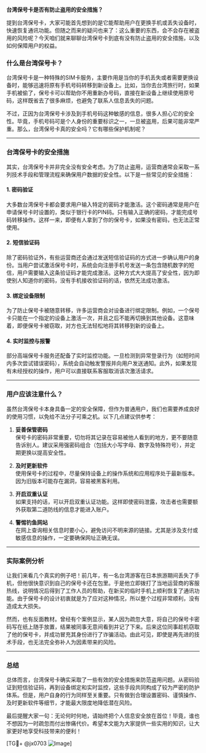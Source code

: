 **台湾保号卡是否有防止盗用的安全措施？**

提到台湾保号卡，大家可能首先想到的是它能帮助用户在更换手机或丢失设备时，快速恢复通讯功能。但随之而来的疑问也来了：这么重要的东西，会不会存在被盗用的风险呢？今天咱们就来聊聊台湾保号卡到底有没有防止盗用的安全措施，以及如何保障用户的权益。

### 什么是台湾保号卡？

台湾保号卡是一种特殊的SIM卡服务，主要作用是当你的手机丢失或者需要更换设备时，能够迅速将原有手机号码转移到新设备上。比如，当你去台湾旅行时，如果手机被偷了，保号卡可以帮助你不用重新办号码，直接在新设备上继续使用原号码，这样既省去了很多麻烦，也避免了联系人信息丢失的问题。

不过，正因为台湾保号卡涉及到手机号码这种敏感的信息，很多人担心它的安全性。毕竟，手机号码可是个人身份的重要标识之一，一旦被盗用，后果可能非常严重。那么，台湾保号卡真的安全吗？它有哪些保护机制呢？

---

### 台湾保号卡的安全措施

其实，台湾保号卡并非完全没有安全考虑。为了防止盗用，运营商通常会采取一系列技术手段和管理流程来确保用户数据的安全性。以下是一些常见的安全措施：

#### 1. **密码验证**
大多数台湾保号卡都会要求用户输入特定的密码才能激活。这个密码通常是用户在申请保号卡时设置的，类似于银行卡的PIN码。只有输入正确的密码，才能完成号码转移操作。这样一来，即便有人拿到了你的保号卡，如果没有密码，也无法正常使用。

#### 2. **短信验证码**
除了密码验证外，有些运营商还会通过发送短信验证码的方式进一步确认用户的身份。当用户尝试激活保号卡时，系统会向注册手机号发送一条包含随机数字的短信，用户需要输入这条验证码才能完成激活。这种方式大大提高了安全性，因为即使别人知道你的密码，没有手机接收验证码的话，依然无法成功激活。

#### 3. **绑定设备限制**
为了防止保号卡被随意转移，许多运营商会对设备进行绑定限制。例如，一个保号卡只能在一个指定的设备上激活一次，并且之后不能再切换到其他设备。这意味着，即便保号卡被窃取，对方也无法轻松地将其转移到新的设备上。

#### 4. **实时监控与报警**
部分高端保号卡服务还配备了实时监控功能。一旦检测到异常登录行为（如短时间内多次尝试错误密码），系统会自动触发警报并向用户发送通知。此外，如果发现有未经授权的操作，用户可以直接联系客服取消该次激活请求。

---

### 用户应该注意什么？

虽然台湾保号卡本身具备一定的安全保障，但作为普通用户，我们也需要养成良好的使用习惯，以免给不法分子可乘之机。以下几点建议供参考：

1. **妥善保管密码**  
   保号卡的密码非常重要，切勿将其记录在容易被他人看到的地方，更不要随意告诉别人。建议采用强密码组合（包括大小写字母、数字及特殊符号），并定期更换以提高安全性。

2. **及时更新软件**  
   使用保号卡的过程中，尽量保持设备上的操作系统和应用程序处于最新版本。因为旧版本可能存在漏洞，容易被黑客利用。

3. **开启双重认证**  
   如果支持的话，可以开启双重认证功能。这样即使密码泄露，攻击者也需要额外获取第二道防线的信息才能进入账户。

4. **警惕钓鱼网站**  
   在网上查询相关信息时要小心，避免访问不明来源的链接。尤其是涉及支付或敏感信息的操作，一定要确保网址正确无误。

---

### 实际案例分析

让我们来看几个真实的例子吧！前几年，有一名台湾游客在日本旅游期间丢失了手机，但他很快意识到自己的保号卡还在包里。于是他立即拨打了当地运营商的客服热线，说明情况后得到了工作人员的帮助，在新买的临时手机上顺利恢复了通讯功能。由于保号卡的设计初衷就是为了应对这种情况，所以整个过程非常顺利，没有造成太大损失。

然而，也有反面教材。曾经有个案例显示，某人因为疏忽大意，将自己的保号卡密码写在纸上随手放置，结果被同事无意间看到并记了下来。后来这位同事趁机窃取了他的保号卡，并成功冒充其身份进行了诈骗活动。由此可见，即使是再先进的技术手段，也无法完全弥补人为因素带来的风险。

---

### 总结

总体而言，台湾保号卡确实采取了一些有效的安全措施来防范盗用问题。从密码验证到短信验证码，再到设备绑定和实时监控，这些手段共同构成了较为严密的防护体系。但是，用户自身的行为同样至关重要。只有做到合理设置密码、谨慎操作、及时更新软件等细节，才能最大限度地降低潜在风险。

最后提醒大家一句：无论何时何地，请始终把个人信息安全放在首位！毕竟，谁也不想因为一时疏忽而付出惨痛代价。希望本文能为大家提供一些实用的知识，让大家更好地享受科技带来的便利！

[TG💪+ @jx0703 ![Image](https://github.com/user-attachments/assets/dbca1d08-cadb-493c-b0ec-ad6f7a83f270)]